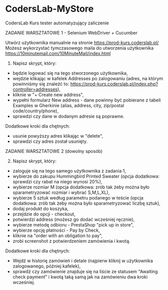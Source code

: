 # CodersLab-MyStore
CodersLab Kurs tester automatyzujący zaliczenie

ZADANIE WARSZTATOWE 1 - Selenium WebDriver + Cucumber

Utwórz użytkownika manualnie na stronie https://prod-kurs.coderslab.pl/
Możesz wykorzystać tymczasowego maila do utworzenia użytkownika
https://10minutemail.com/10MinuteMail/index.html

1. Napisz skrypt, który:
- będzie logować się na tego stworzonego użytkownika,
- wejdzie klikając w kafelek Addresses po zalogowaniu (adres, na którym powinniśmy się znaleźć to: https://prod-kurs.coderslab.pl/index.php?controller=addresses),
- kliknie w "+ Create new address",
- wypełni formularz New address - dane powinny być pobierane z tabeli Examples w Gherkinie (alias, address, city, zip/postal code/country/phone),
- sprawdzi czy dane w dodanym adresie są poprawne.

Dodatkowe kroki dla chętnych:
- usunie powyższy adres klikając w "delete",
- sprawdzi czy adres został usunięty.






ZADANIE WARSZTATOWE 2 (dowolny sposób)

2. Napisz skrypt, który:
- zaloguje się na tego samego użytkownika z zadania 1,
- wybierze do zakupu Hummingbird Printed Sweater (opcja dodatkowa: sprawdzi czy rabat na niego wynosi 20%),
- wybierze rozmiar M (opcja dodatkowa: zrób tak żeby można było sparametryzować rozmiar i wybrać S,M,L,XL),
- wybierze 5 sztuk według parametru podanego w teście (opcja dodatkowa: zrób tak żeby można było sparametryzować liczbę sztuk),
- dodaj produkt do koszyka,
- przejdzie do opcji - checkout,
- potwierdzi address (możesz go dodać wcześniej ręcznie),
- wybierze metodę odbioru - PrestaShop "pick up in store",
- wybierze opcję płatności - Pay by Check,
- kliknie na "order with an obligation to pay",
- zrobi screenshot z potwierdzeniem zamówienia i kwotą.


Dodatkowe kroki dla chętnych:
- Wejdź w historię zamówień i detale (najpierw kliknij w użytkownika zalogowanego, później kafelek),
- sprawdź czy zamówienie znajduje się na liście ze statusem "Awaiting check payment" i kwotą taką samą jak na zamówieniu dwa kroki wcześniej.

